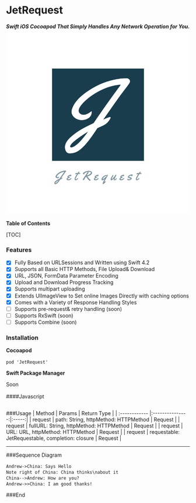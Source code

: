 
# JetRequest
***Swift iOS Cocoapod That Simply Handles Any Network Operation for You.***
![](https://raw.githubusercontent.com/YousefAnsary/JetRequest/master/logo.png)
<!---
![](https://img.shields.io/github/stars/pandao/editor.md.svg) ![](https://img.shields.io/github/forks/pandao/editor.md.svg) ![](https://img.shields.io/github/tag/pandao/editor.md.svg) ![](https://img.shields.io/github/release/pandao/editor.md.svg) ![](https://img.shields.io/github/issues/pandao/editor.md.svg) ![](https://img.shields.io/bower/v/editor.md.svg) --->

**Table of Contents**

[TOC]

### Features

- [x] Fully Based on URLSessions and Written using Swift 4.2
- [x] Supports all Basic HTTP Methods, File Upload& Download
- [x] URL, JSON, FormData Parameter Encoding
- [x] Upload and Download Progress Tracking
- [x] Supports multipart uploading
- [x] Extends UIImageView to Set online Images Directly with caching options
- [x] Comes with a Variety of Response Handling Styles
- [ ] Supports pre-request& retry handling (soon)
- [ ] Supports RxSwift (soon)
- [ ] Supports Combine (soon)

### Installation
**Cocoapod**

``` pod 'JetRequest' ```

**Swift Package Manager**

Soon

####Javascript　

```javascript

```

<!---###Lists

####Unordered list (-)

- Item A
- Item B
- Item C
     
####Unordered list (*)

* Item A
* Item B
* Item C

####Unordered list (plus sign and nested)
                
+ Item A
+ Item B
    + Item B 1
    + Item B 2
    + Item B 3
+ Item C
    * Item C 1
    * Item C 2
    * Item C 3

####Ordered list
                
1. Item A
2. Item B
3. Item C
                
----
                    
###Tables
                    
First Header  | Second Header
------------- | -------------
Content Cell  | Content Cell
Content Cell  | Content Cell 

| First Header  | Second Header |
| ------------- | ------------- |
| Content Cell  | Content Cell  |
| Content Cell  | Content Cell  |

| Function name | Description                    |
| ------------- | ------------------------------ |
| `help()`      | Display the help window.       |
| `destroy()`   | **Destroy your computer!**     |

| Item      | Value |
| --------- | -----:|
| Computer  | $1600 |
| Phone     |   $12 |
| Pipe      |    $1 |
--->
###Usage
| Method  | Params  | Return Type |
| :------------ |:---------------:|:-----:|
| request      | path: String, httpMethod: HTTPMethod | Request |
| request      | fullURL: String, httpMethod: HTTPMethod | Request |
| request      | URL: URL, httpMethod: HTTPMethod | Request |
| request      | requestable: JetRequestable, completion: closure  | Request |
                
----

<!---###FlowChart

```flow
st=>start: initSession
op=>operation: Login operation
cond=>condition: Successful Yes or No?
e=>end: To admin

st->op->cond
cond(yes)->e
cond(no)->op
```
--->
###Sequence Diagram
                    
```seq
Andrew->China: Says Hello 
Note right of China: China thinks\nabout it 
China-->Andrew: How are you? 
Andrew->>China: I am good thanks!
```

###End
